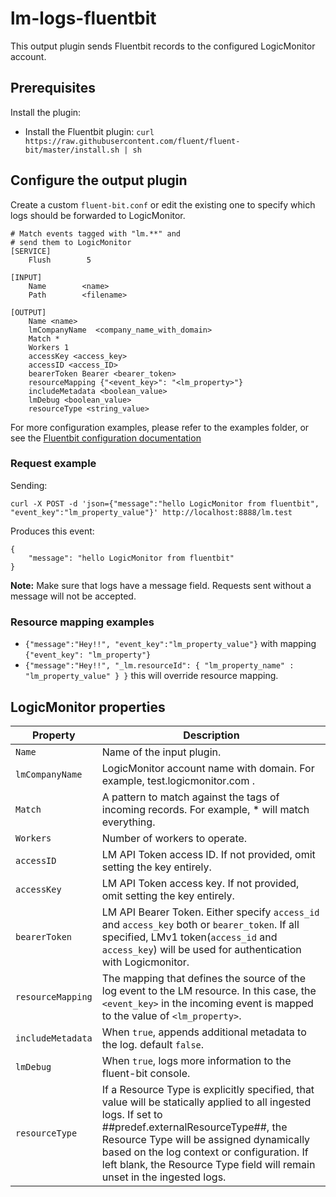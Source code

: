 
# lm-logs-fluentbit
This output plugin sends Fluentbit records to the configured LogicMonitor account.

## Prerequisites

Install the plugin:
* Install the Fluentbit plugin:       `curl https://raw.githubusercontent.com/fluent/fluent-bit/master/install.sh | sh`

## Configure the output plugin

Create a custom `fluent-bit.conf` or edit the existing one to specify which logs should be forwarded to LogicMonitor.

```
# Match events tagged with "lm.**" and
# send them to LogicMonitor
[SERVICE]
    Flush        5

[INPUT]
    Name        <name>
    Path        <filename>

[OUTPUT]
    Name <name>
    lmCompanyName  <company_name_with_domain>
    Match *
    Workers 1
    accessKey <access_key>
    accessID <access_ID>
    bearerToken Bearer <bearer_token>
    resourceMapping {"<event_key>": "<lm_property>"}
    includeMetadata <boolean_value>
    lmDebug <boolean_value>
    resourceType <string_value>
```

For more configuration examples, please refer to the examples folder, or see the [Fluentbit configuration documentation](https://docs.fluentbit.io/manual/administration/configuring-fluent-bit/classic-mode/configuration-file)

### Request example

Sending:

`curl -X POST -d 'json={"message":"hello LogicMonitor from fluentbit", "event_key":"lm_property_value"}' http://localhost:8888/lm.test`

Produces this event:
```
{
    "message": "hello LogicMonitor from fluentbit"
}
```

**Note:** Make sure that logs have a message field. Requests sent without a message will not be accepted. 


### Resource mapping examples

- `{"message":"Hey!!", "event_key":"lm_property_value"}` with mapping `{"event_key": "lm_property"}`
- `{"message":"Hey!!", "_lm.resourceId": { "lm_property_name" : "lm_property_value" } }`  this will override resource mapping.

## LogicMonitor properties

| Property          | Description                                                                                                                                                                                                                                                                                                                 |
|-------------------|-----------------------------------------------------------------------------------------------------------------------------------------------------------------------------------------------------------------------------------------------------------------------------------------------------------------------------|
| `Name`            | Name of the input plugin.                                                                                                                                                                                                                                                                                                   |
| `lmCompanyName`   | LogicMonitor account name with domain. For example, test.logicmonitor.com .                                                                                                                                                                                                                                                 |
| `Match`           | A pattern to match against the tags of incoming records. For example, * will match everything.                                                                                                                                                                                                                              |
| `Workers`         | Number of workers to operate.                                                                                                                                                                                                                                                                                               |
| `accessID`        | LM API Token access ID. If not provided, omit setting the key entirely.                                                                                                                                                                                                                                                     |
| `accessKey`       | LM API Token access key. If not provided, omit setting the key entirely.                                                                                                                                                                                                                                                    |
| `bearerToken`     | LM API Bearer Token. Either specify `access_id` and `access_key` both or `bearer_token`. If all specified, LMv1 token(`access_id` and `access_key`) will be used for authentication with Logicmonitor.                                                                                                                      |
| `resourceMapping` | The mapping that defines the source of the log event to the LM resource. In this case, the `<event_key>` in the incoming event is mapped to the value of `<lm_property>`.                                                                                                                                                   |
| `includeMetadata` | When `true`, appends additional metadata to the log. default `false`.                                                                                                                                                                                                                                                       |
| `lmDebug`         | When `true`, logs more information to the fluent-bit console.                                                                                                                                                                                                                                                               |
| `resourceType`    | If a Resource Type is explicitly specified, that value will be statically applied to all ingested logs. If set to ##predef.externalResourceType##, the Resource Type will be assigned dynamically based on the log context or configuration. If left blank, the Resource Type field will remain unset in the ingested logs. |


